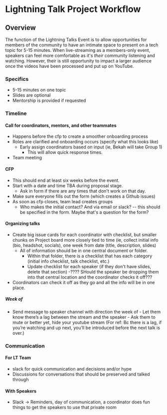 # Lightning Talk Project Workflow

## Overview
The function of the Lightning Talks Event is to allow opportunities for members of the community to have an intimate space to present on a tech topic for 5-15 minutes. When live-streaming as a members-only event, speakers can feel more comfortable as it's _their_ community listening and watching. However, their is still opportunity to impact a larger audience once the videos have been processed and put up on YouTube.

### Specifics
- 5-15 minutes on one topic
- Slides are optional
- Mentorship is provided if requested

### Timeline
#### Call for coordinators, mentors, and other teammates
- Happens before the cfp to create a smoother onboarding process
- Roles are clarified and onboarding occurs (specify what this looks like)
     - Early assign coordinators based on input (ie, Bekah will take Group 1)
        - This will allow quick response times.
- Team meeting

#### CFP
- This should end at least six weeks before the event.
- Start with a date and time TBA during proposal stage.
    - Ask in form if there are any times that don't work on that day.
- Make sure everyone fills out the form (which creates a Github issues)
- As soon as cfp closes, team lead creates groups
    - Who makes the initial contact? And via email or slack? -- this should be specified in the form. Maybe that's a question for the form?

#### Organizing talks
- Create big issue cards for each coordinator with checklist, but smaller chunks on Project board more closely tied to time (ie, collect initial info (bio, headshot, socials), one week from date (title, description, slides)
    - All of information should be in one central document or folder.
        - Within that folder, there is a checklist that has each category (initial info checklist, talk checklist, etc.)
        - Update checklist for each speaker (if they don't have slides, delete that section)
            -???? SHould the speaker be dropping them into that central location and the coordinator checks it off???
- Coordinators can check it off as they go and all the info will be in one place.

##### Week of
- Send message to speaker channel with direction the week of
      - Let them know there’s a lag between the stream and the speaker
      - Ask them to mute or better yet, hide your youtube stream
        (For ref: Bc there is a lag, if you’re watching and up next, you’ll be introduced before the next talk is over.)


### Communication
#### For LT Team
- slack for quick communication and decisions and/or hype
- Discussions for conversations that should be preserved and talked through

#### With Speakers
- Slack -> Reminders, day of communication, a coordinator does fun things to get the speakers to use that private room
